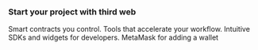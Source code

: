 ### Start your project with third web

Smart contracts you control. Tools that accelerate your workflow.
Intuitive SDKs and widgets for developers.
MetaMask for adding a wallet
